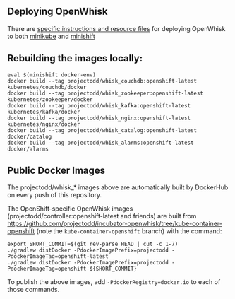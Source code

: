 ## Deploying OpenWhisk

There are [specific instructions and resource files](resources/) for
deploying OpenWhisk to both
[minikube](https://github.com/kubernetes/minikube/) and
[minishift](https://github.com/minishift/minishift/)

## Rebuilding the images locally:

```
eval $(minishift docker-env)
docker build --tag projectodd/whisk_couchdb:openshift-latest kubernetes/couchdb/docker
docker build --tag projectodd/whisk_zookeeper:openshift-latest kubernetes/zookeeper/docker
docker build --tag projectodd/whisk_kafka:openshift-latest kubernetes/kafka/docker
docker build --tag projectodd/whisk_nginx:openshift-latest kubernetes/nginx/docker
docker build --tag projectodd/whisk_catalog:openshift-latest docker/catalog
docker build --tag projectodd/whisk_alarms:openshift-latest docker/alarms
```

## Public Docker Images

The projectodd/whisk_* images above are automatically built by
DockerHub on every push of this repository.

The OpenShift-specific OpenWhisk images
(projectodd/controller:openshift-latest and friends) are built from
https://github.com/projectodd/incubator-openwhisk/tree/kube-container-openshift
(note the `kube-container-openshift` branch) with the command:

```
export SHORT_COMMIT=$(git rev-parse HEAD | cut -c 1-7)
./gradlew distDocker -PdockerImagePrefix=projectodd -PdockerImageTag=openshift-latest
./gradlew distDocker -PdockerImagePrefix=projectodd -PdockerImageTag=openshift-${SHORT_COMMIT}
```

To publish the above images, add `-PdockerRegistry=docker.io` to each of those commands.
